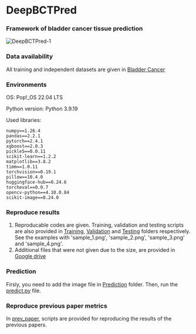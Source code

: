 # DeepBCTPred

### Framework of bladder cancer tissue prediction
![DeepBCTPred-1](https://github.com/user-attachments/assets/10380faa-5d0d-4174-a522-e116d57c38f1)


### Data availability
All training and independent datasets are given in [Bladder Cancer](https://drive.google.com/drive/folders/1Tm3ItdAmjxwEAZNo-CIrujjmXdqGsG4S?usp=sharing)

### Environments
OS: Pop!_OS 22.04 LTS

Python version: Python 3.9.19


Used libraries: 
```
numpy==1.26.4
pandas==2.2.1
pytorch==2.4.1
xgboost==2.0.3
pickle5==0.0.11
scikit-learn==1.2.2
matplotlib==3.8.2
timm==1.0.11
torchvision==0.19.1
pillow==10.4.0
huggingface-hub==0.24.6
torcheval==0.0.7
opencv-python==4.10.0.84
scikit-image==0.24.0
```

### Reproduce results
1.  Reproducable codes are given. Training, validation and testing scripts are also provided in [Training](Training), [Validation](Validation) and [Testing](Testing) folders respectively. See the examples with 'sample_1.png', 'sample_2.png', 'sample_3.png' and 'sample_4.png'.
2.  Additional files that were not given due to the size, are provided in [Google drive](https://drive.google.com/drive/folders/12rSChKSW_HkcQr_-KCXtE42zXRMRMaz0?usp=sharing)

### Prediction
Firsly, you need to add the image file in [Prediction](Prediction) folder. Then, run the [predict.py](predict.py) file.

### Reproduce previous paper metrics
In [prev_paper](prev_paper), scripts are provided for reproducing the results of the previous papers.
